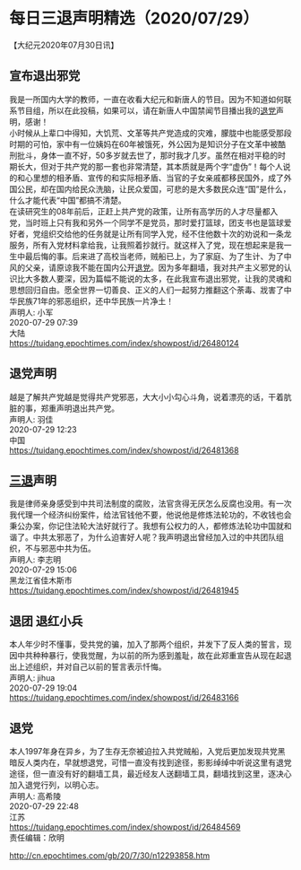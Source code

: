 # 每日三退声明精选（2020/07/29）
  
  
【大纪元2020年07月30日讯】  
## 宣布退出邪党  
我是一所国内大学的教师，一直在收看大纪元和新唐人的节目。因为不知道如何联系节目组，所以在此投稿，如果可以，请在新唐人中国禁闻节目播出我的<a href="http://cn.epochtimes.com/gb/tag/%E9%80%80%E5%85%9A.html">退党</a>声明，感谢！  
小时候从上辈口中得知，大饥荒、文革等共产党造成的灾难，朦胧中也能感受那段时期的可怕，家中有一位姨妈在60年被饿死，外公因为是知识分子在文革中被酷刑批斗，身体一直不好，50多岁就去世了，那时我才几岁。虽然在相对平稳的时期长大，但对于共产党的那一套也非常清楚，其本质就是两个字“虚伪”！每个人说的和心里想的相矛盾、宣传的和实际相矛盾、当官的子女亲戚都移民国外，成了外国公民，却在国内给民众洗脑，让民众爱国，可悲的是大多数民众连“国”是什么，什么才能代表“中国”都搞不清楚。  
在读研究生的08年前后，正赶上共产党的政策，让所有高学历的人才尽量都入党，当时班上只有我和另外一个同学不是党员，那时爱打篮球，团支书也是篮球爱好者，党组织交给他的任务就是让所有同学入党，经不住他数十次的劝说和一条龙服务，所有入党材料拿给我，让我照着抄就行。就这样入了党，现在想起来是我一生中最后悔的事。后来进了高校当老师，贼船已上，为了家庭、为了生计、为了中风的父亲，请原谅我不能在国内公开<a href="http://cn.epochtimes.com/gb/tag/%E9%80%80%E5%85%9A.html">退党</a>。因为多年翻墙，我对共产主义邪党的认识比大多数人要深，因为篇幅不能说的太多，在此我宣布退出邪党，让我的灵魂和思想回归自由。愿全世界一切善良、正义的人们一起努力推翻这个荼毒、戕害了中华民族71年的邪恶组织，还中华民族一片净土！  
声明人: 小军  
2020-07-29 07:39  
大陆  
https://tuidang.epochtimes.com/index/showpost/id/26480124  
## 退党声明  
越是了解共产党越是觉得共产党邪恶，大大小小勾心斗角，说着漂亮的话，干着肮脏的事，郑重声明退出共产党。  
声明人: 羽佳  
2020-07-29 12:23  
中国  
https://tuidang.epochtimes.com/index/showpost/id/26481368  
## <a href="http://cn.epochtimes.com/gb/tag/%E4%B8%89%E9%80%80.html">三退</a>声明  
我是律师亲身感受到中共司法制度的腐败，法官贪得无厌怎么反腐也没用。有一次我代理一个经济纠纷案件，给法官钱他不要，他说他是修炼法轮功的，不收钱也会秉公办案，你记住法轮大法好就行了。我想有公权力的人，都修炼法轮功中国就和谐了。中共太邪恶了，为什么迫害好人呢？我声明退出曾经加入过的中共团队组织，不与邪恶中共为伍。  
声明人: 李志明  
2020-07-29 15:06  
黑龙江省佳木斯市  
https://tuidang.epochtimes.com/index/showpost/id/26481945  
## 退团 退红小兵  
本人年少时不懂事，受共党的骗，加入了那两个组织，并发下了反人类的誓言，现因中共种种暴行，使我觉醒，为以前的所为感到羞耻，故在此郑重宣告从现在起退出上述组织，并对自己以前的誓言表示忏悔。  
声明人: jihua  
2020-07-29 19:04  
https://tuidang.epochtimes.com/index/showpost/id/26483166  
## 退党  
本人1997年身在异乡，为了生存无奈被迫拉入共党贼船，入党后更加发现共党黑暗反人类内在，早就想退党，可惜一直没有找到途径，影影绰绰中听说这里有退党途径，但一直没有好的翻墙工具，最近经友人送翻墙工具，翻墙找到这里，逐决心加入退党行列，以明心志。  
声明人: 高希陵  
2020-07-29 22:48  
江苏  
https://tuidang.epochtimes.com/index/showpost/id/26484569  
责任编辑：欣明  
  
  
  
http://cn.epochtimes.com/gb/20/7/30/n12293858.htm
